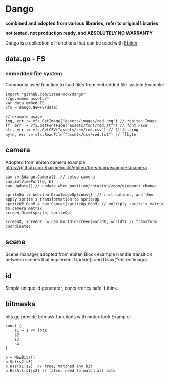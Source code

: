 # Dango 
**combined and adopted from various libraries, refer to original libraries**

**not tested, not production ready, and ABSOLUTELY NO WARRANTY**

Dango is a collection of functions that can be used with [Ebiten](ebiten.org)

## data.go - FS
### embedded file system
Commonly used function to load files from embedded file system
Example:
```
import "github.com/iatearock/dango"
//go:embed assets/*
var data embed.FS
vfs = dango.NewFS(data)

// example usage
img, err := vfs.GetImage("assets/images/red.png") // *ebiten.Image
ff, err := vfs.GetFontFace("assets/font/red.ttf") // font.Face
str, err := vfs.GetCSV("assets/csv/red.csv") // [][]string
byte, err := vfs.ReadFile("assets/csv/red.txt") // []byte
```

## camera
Adopted from ebiten camera example:
https://github.com/hajimehoshi/ebiten/tree/main/examples/camera

```
cam := &dango.Camera{}  // setup camera 
cam.SetViewPort(w, h)
cam.Update() // update when position/rotation/zoom/viewport change

spriteOp := &ebiten.DrawImageOptions{}  // init options, and then apply sprite's transformation to spriteOp
spriteOP.GeoM = cam.Concat(spriteOp.GeoM) // multiply sprite's matrix to camera matrix
screen.Draw(sprite, spriteOp)

screenX, screenY := cam.WorldToScreen(worldX, worldY) // transform coordinates
```

## scene
Scene manager adopted from ebiten Block example
Handle transition between scenes that implement Update() and Draw(*ebiten.Image)


## id
Simple unique id generator, concurrency safe, I think.

## bitmasks 
bits.go provide bitmask functions with mutex lock
Example:
```
const {
	s1 = 1 << iota
	s2
	s3
    s4
}

b = NewBits()
b.Set(s2|s3)
b.Has(s1|s2)  // true, matched any bit
b.HasAll(s1|s2) // false, need to match all bits
 ```